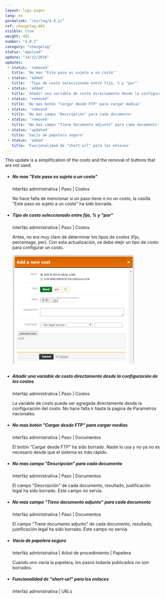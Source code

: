 ```yaml
---
layout: logs-pages
lang: es
permalink: "/es/log/4.0.2/"
ref: changelog-402
visible: true
weight: 402
number: "4.0.2"
category: "changelog"
status: "applied"
update: "14/12/2016"
updates:
 - status: 'removed'
   title: 'No mas "Este paso es sujeto a un costo"'
 - status: 'added'
   title:  'Tipo de costo seleccionado entre fijo, % y "por"'
 - status: 'added'
   title: 'Añadir una variable de costo directamente desde la configuración de los costos'
 - status: "removed"
   title: 'No mas botón "Cargar desde FTP" para cargar medias'
 - status: 'removed'
   title: 'No mas campo "Descripción" para cada documento'
 - status: 'removed'
   title: 'No mas campo "Tiene documento adjunto" para cada documento'
 - status: 'updated'
   title: 'Vacío de papelera seguro' 
 - status: 'added'
   title: 'Funcionalidad de "short-url" para los enlaces'   
---
```


<p class="alert alert-warning">This update is a simplification of the costs and the removal of buttons that are not used.</p>


<ul class="list-view">
  <li>
    <h5>No mas "Este paso es sujeto a un costo"</h5>
    <p class="meta-data">Interfáz administrativa | Paso | Costos</p>
    <p>No hace falta de mencionar si un paso tiene o no un costo, la casilla "Este paso es sujeto a un costo" ha sido borrada.</p>
  </li>
  <li>
    <h5>Tipo de costo seleccionado entre fijo, % y "por"</h5>
    <p class="meta-data">Interfáz administrativa | Paso | Costos</p>
    <p>Antes, no era muy claro de determinar los tipos de costos (fijo, percentage, per). Con esta actualización, se debe elejir un tipo de costo para configurar un costo.</p>
    <a class="item" href="/images/log/new-cost-selector.png"><img src="/images/log/new-cost-selector.png" style="max-width:400px;"></a>
  </li>
  <li>
    <h5>Añadir una variable de costo directamente desde la configuración de los costos</h5>
    <p class="meta-data">Interfáz administrativa | Paso | Costos</p>
    <p>La variable de costo puede ser agregada directamente desde la configuración del costo. No hace falta ir hasta la pagina de Parametros nacionales.</p>
  </li>

  <li>
    <h5>No mas botón "Cargar desde FTP" para cargar medias</h5>
    <p class="meta-data">Interfáz administrativa | Paso | Documentos</p>
    <p>El botón “Cargar desde FTP” ha sido borrado. Nadie lo usa y no ya no es necesario desde que el sistema es más rápido.</p>
  </li>

  <li>
    <h5>No mas campo "Descripción" para cada documento</h5>
    <p class="meta-data">Interfáz administrativa | Paso | Documentos</p>
    <p>El campo "Descripción" de cada documento, resultado, justificación legal ha sido borrado. Este campo no servía.</p>
  </li>

  <li>
    <h5>No mas campo "Tiene documento adjunto" para cada documento</h5>
    <p class="meta-data">Interfáz administrativa | Paso | Documentos</p>
    <p>El campo "Tiene documento adjunto" de cada documento, resultado, justificación legal ha sido borrado. Este campo no servía.</p>
  </li>

  <li>
    <h5>Vacío de papelera seguro</h5>
    <p class="meta-data">Interfáz administrativa | Arbol de procedimiento | Papelera</p>
    <p>Cuando uno vacía la papelera, los pasos todavía publicados no son borrados.</p>
  </li>

  <li>
    <h5>Funcionalidad de "short-url" para los enlaces</h5>
    <p class="meta-data">Interfáz administrativa | URLs</p>
  </li>


</ul>
